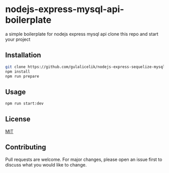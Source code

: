 # nodejs-express-mysql-api-boilerplate

a simple boilerplate for nodejs express mysql api
clone this repo and start your project

## Installation

```bash
git clone https://github.com/gulalicelik/nodejs-express-sequelize-mysql-api-boilerplate.git
npm install
npm run prepare
```

## Usage

```bash
npm run start:dev
```

## License
[MIT](https://choosealicense.com/licenses/mit/)

## Contributing
Pull requests are welcome. For major changes, please open an issue first to discuss what you would like to change.
